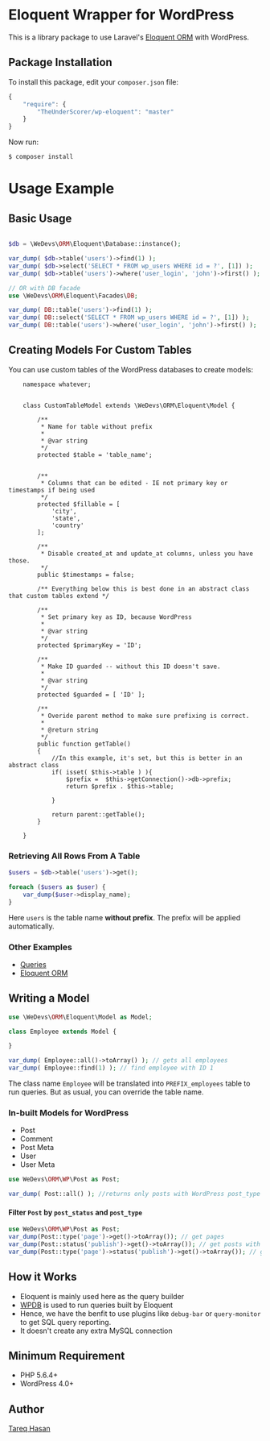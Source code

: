 # Eloquent Wrapper for WordPress

This is a library package to use Laravel's [Eloquent ORM](http://laravel.com/docs/5.0/eloquent) with WordPress.


## Package Installation

To install this package, edit your `composer.json` file:

```js
{
    "require": {
        "TheUnderScorer/wp-eloquent": "master"
    }
}
```

Now run:

`$ composer install`

# Usage Example

## Basic Usage

```php

$db = \WeDevs\ORM\Eloquent\Database::instance();

var_dump( $db->table('users')->find(1) );
var_dump( $db->select('SELECT * FROM wp_users WHERE id = ?', [1]) );
var_dump( $db->table('users')->where('user_login', 'john')->first() );

// OR with DB facade
use \WeDevs\ORM\Eloquent\Facades\DB;

var_dump( DB::table('users')->find(1) );
var_dump( DB::select('SELECT * FROM wp_users WHERE id = ?', [1]) );
var_dump( DB::table('users')->where('user_login', 'john')->first() );
```

## Creating Models For Custom Tables
You can use custom tables of the WordPress databases to create models:

```
	namespace whatever;


	class CustomTableModel extends \WeDevs\ORM\Eloquent\Model {

		/**
		 * Name for table without prefix
		 *
		 * @var string
		 */
		protected $table = 'table_name';


		/**
		 * Columns that can be edited - IE not primary key or timestamps if being used
		 */
		protected $fillable = [
			'city',
			'state',
			'country'
		];

		/**
		 * Disable created_at and update_at columns, unless you have those.
		 */
		public $timestamps = false;

		/** Everything below this is best done in an abstract class that custom tables extend */

		/**
		 * Set primary key as ID, because WordPress
		 *
		 * @var string
		 */
		protected $primaryKey = 'ID';

		/**
		 * Make ID guarded -- without this ID doesn't save.
		 *
		 * @var string
		 */
		protected $guarded = [ 'ID' ];

		/**
		 * Overide parent method to make sure prefixing is correct.
		 *
		 * @return string
		 */
		public function getTable()
		{
			//In this example, it's set, but this is better in an abstract class
			if( isset( $this->table ) ){
				$prefix =  $this->getConnection()->db->prefix;
				return $prefix . $this->table;

			}

			return parent::getTable();
		}

	}
```

### Retrieving All Rows From A Table

```php
$users = $db->table('users')->get();

foreach ($users as $user) {
    var_dump($user->display_name);
}
```

Here `users` is the table name **without prefix**. The prefix will be applied automatically.


### Other Examples

 - [Queries](http://laravel.com/docs/5.0/queries)
 - [Eloquent ORM](http://laravel.com/docs/5.0/eloquent)

## Writing a Model

```php
use \WeDevs\ORM\Eloquent\Model as Model;

class Employee extends Model {

}

var_dump( Employee::all()->toArray() ); // gets all employees
var_dump( Employee::find(1) ); // find employee with ID 1
```
The class name `Employee` will be translated into `PREFIX_employees` table to run queries. But as usual, you can override the table name.

### In-built Models for WordPress

- Post
- Comment
- Post Meta
- User
- User Meta


```php
use WeDevs\ORM\WP\Post as Post;

var_dump( Post::all() ); //returns only posts with WordPress post_type "post"
```

#### Filter `Post` by `post_status` and `post_type`
```php
use WeDevs\ORM\WP\Post as Post;
var_dump(Post::type('page')->get()->toArray()); // get pages
var_dump(Post::status('publish')->get()->toArray()); // get posts with publish status
var_dump(Post::type('page')->status('publish')->get()->toArray()); // get pages with publish status
```

## How it Works

 - Eloquent is mainly used here as the query builder
 - [WPDB](http://codex.wordpress.org/Class_Reference/wpdb) is used to run queries built by Eloquent
 - Hence, we have the benfit to use plugins like `debug-bar` or `query-monitor` to get SQL query reporting.
 - It doesn't create any extra MySQL connection


## Minimum Requirement
 - PHP 5.6.4+
 - WordPress 4.0+

## Author
[Tareq Hasan](https://tareq.co)
